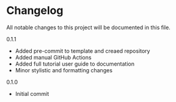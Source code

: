 # Changelog

All notable changes to this project will be documented in this file.

<!-- insertion marker -->

0.1.1

* Added pre-commit to template and creaed repository
* Added manual GitHub Actions
* Added full tutorial user guide to documentation
* Minor stylistic and formatting changes

0.1.0

* Initial commit
